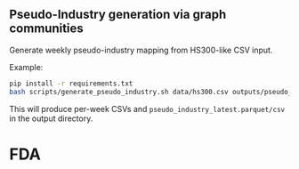 ## Pseudo-Industry generation via graph communities

Generate weekly pseudo-industry mapping from HS300-like CSV input.

Example:

```bash
pip install -r requirements.txt
bash scripts/generate_pseudo_industry.sh data/hs300.csv outputs/pseudo_industry
```

This will produce per-week CSVs and `pseudo_industry_latest.parquet/csv` in the output directory.

# FDA